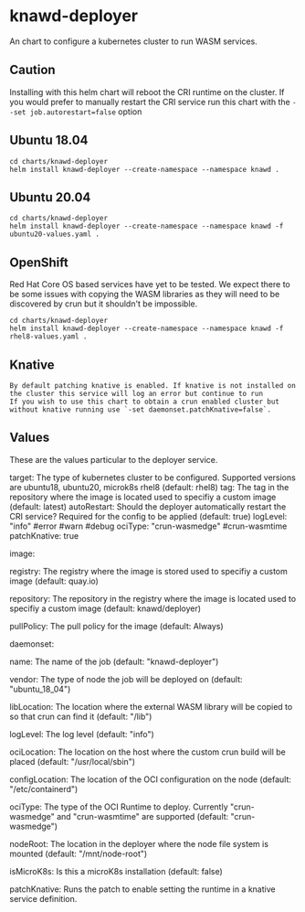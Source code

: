 # knawd-deployer

An chart to configure a kubernetes cluster to run WASM services.

## Caution
Installing with this helm chart will reboot the CRI runtime on the cluster.
If you would prefer to manually restart the CRI service run this chart with the `--set job.autorestart=false` option

## Ubuntu 18.04

```
cd charts/knawd-deployer
helm install knawd-deployer --create-namespace --namespace knawd .
```

## Ubuntu 20.04

```
cd charts/knawd-deployer
helm install knawd-deployer --create-namespace --namespace knawd -f ubuntu20-values.yaml .
```

## OpenShift

Red Hat Core OS based services have yet to be tested. We expect there to be some issues with copying the WASM libraries as they will need to be discovered by crun but it shouldn't be impossible.

```
cd charts/knawd-deployer
helm install knawd-deployer --create-namespace --namespace knawd -f rhel8-values.yaml .
```

## Knative

```
By default patching knative is enabled. If knative is not installed on the cluster this service will log an error but continue to run
If you wish to use this chart to obtain a crun enabled cluster but without knative running use `-set daemonset.patchKnative=false`.
```

## Values

These are the values particular to the deployer service.

target: The type of kubernetes cluster to be configured. Supported versions are ubuntu18, ubuntu20, microk8s rhel8 (default: rhel8)
tag: The tag in the repository where the image is located used to specifiy a custom image  (default: latest)
autoRestart: Should the deployer automatically restart the CRI service? Required for the config to be applied (default: true)
logLevel: "info" #error #warn #debug
ociType: "crun-wasmedge" #crun-wasmtime
patchKnative: true

image:

  registry: The registry where the image is stored used to specifiy a custom image (default: quay.io)

  repository: The repository in the registry where the image is located used to specifiy a custom image (default: knawd/deployer)

  
  pullPolicy: The pull policy for the image (default: Always)

daemonset:

  name: The name of the job (default: "knawd-deployer")

  vendor: The type of node the job will be deployed on (default: "ubuntu_18_04")

  libLocation: The location where the external WASM library will be copied to so that crun can find it (default: "/lib")

  logLevel: The log level (default: "info")

  ociLocation: The location on the host where the custom crun build will be placed (default: "/usr/local/sbin")

  configLocation: The location of the OCI configuration on the node (default: "/etc/containerd")

  ociType: The type of the OCI Runtime to deploy. Currently "crun-wasmedge" and "crun-wasmtime" are supported (default: "crun-wasmedge")

  nodeRoot: The location in the deployer where the node file system is mounted (default: "/mnt/node-root")

  isMicroK8s: Is this a microK8s installation (default: false)

  

  patchKnative: Runs the patch to enable setting the runtime in a knative service definition.